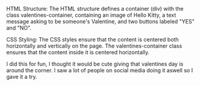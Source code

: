 HTML Structure:
The HTML structure defines a container (div) with the class valentines-container, containing an image of Hello Kitty, a text message asking to be someone's Valentine, and two buttons labeled "YES" and "NO".

CSS Styling:
The CSS styles ensure that the content is centered both horizontally and vertically on the page. The valentines-container class ensures that the content inside it is centered horizontally.

I did this for fun, I thought it would be cute giving that valentines day is around the corner. I saw a lot of people on social media doing it aswell so I gave it a try. 
